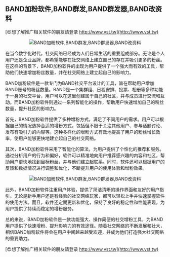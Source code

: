 ## **BAND加粉软件,BAND群发,BAND群发器,BAND改资料**

[😍想了解推广相关软件的朋友请登录 http://www.vst.tw](http://www.vst.tw)

 <center><img src="https://vst.tw/MP4/tuiguang/png/6.png" alt="BAND加粉软件,BAND群发,BAND群发器,BAND改资料"></center>

在当今数字化时代，社交网络已经成为人们日常生活的重要组成部分。无论是个人用户还是企业品牌，都希望能够在社交网络上建立自己的存在并吸引更多的粉丝。在这样的背景下，BAND加粉软件的出现为用户提供了一个强大而有效的工具，帮助他们快速增加粉丝数量，并在社交网络上建立起自己的影响力。

BAND加粉软件是一款专门为BAND社交平台设计的工具，旨在帮助用户增加BAND账号的粉丝数量。BAND是一个集群组、日程安排、投票、相册等多种功能于一身的社交平台，用户可以在这里创建属于自己的社区，并与成员进行交流和互动。而BAND加粉软件则通过一系列智能化的操作，帮助用户快速增加自己的粉丝数量，提升社区的影响力。

首先，BAND加粉软件提供了多种增粉方式，满足了不同用户的需求。用户可以根据自己的情况选择合适的增粉方式，包括但不限于关注其他用户、参与话题讨论、发布有吸引力的内容等。这种多样化的增粉方式有效地提高了用户的粉丝增长效率，使用户能够更快地建立起自己的社交网络。

其次，BAND加粉软件采用了智能化的算法，为用户提供了个性化的推荐和服务。通过分析用户的行为和偏好，软件可以精准地向用户推荐感兴趣的内容和社区，帮助用户更快地找到目标粉丝，并与他们建立起联系。同时，软件还可以根据用户的反馈和数据情况进行调整和优化，不断提升用户的使用体验和增粉效果。

 <center><img src="https://vst.tw/MP4/tuiguang/png/6.png" alt="BAND加粉软件,BAND群发,BAND群发器,BAND改资料"></center>

此外，BAND加粉软件注重用户体验，提供了简洁清晰的操作界面和友好的用户指引。无论是新手用户还是有经验的社交网络玩家，都可以轻松上手并快速掌握软件的使用方法。而且，软件还定期更新和优化，保持了良好的稳定性和性能表现，为用户提供了持续而稳定的增粉服务。

总的来说，BAND加粉软件是一款功能强大、操作简便的社交增粉工具，为BAND用户提供了快速增粉、提升影响力的有效途径。随着社交网络的不断发展和壮大，相信BAND加粉软件将会在用户中间越来越受欢迎，并成为他们打造强大社交网络的重要助力。

[😍想了解推广相关软件的朋友请登录 http://www.vst.tw](http://www.vst.tw)



